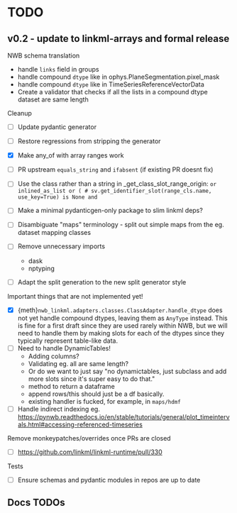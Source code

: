 # TODO

## v0.2 - update to linkml-arrays and formal release

NWB schema translation
- handle `links` field in groups
- handle compound `dtype` like in ophys.PlaneSegmentation.pixel_mask
- handle compound `dtype` like in TimeSeriesReferenceVectorData
- Create a validator that checks if all the lists in a compound dtype dataset are same length

Cleanup
- [ ] Update pydantic generator
- [ ] Restore regressions from stripping the generator
- [x] Make any_of with array ranges work
- [ ] PR upstream `equals_string` and `ifabsent` (if existing PR doesnt fix)
- [ ] Use the class rather than a string in _get_class_slot_range_origin:
      ```
      or inlined_as_list
      or (
      # sv.get_identifier_slot(range_cls.name, use_key=True) is None and
      ``` 
                
- [ ] Make a minimal pydanticgen-only package to slim linkml deps?
- [ ] Disambiguate "maps" terminology - split out simple maps from the eg. dataset mapping classes
- [ ] Remove unnecessary imports
  - dask
  - nptyping
- [ ] Adapt the split generation to the new split generator style 

Important things that are not implemented yet!

- [x] {meth}`nwb_linkml.adapters.classes.ClassAdapter.handle_dtype` does not yet handle compound dtypes,
  leaving them as `AnyType` instead. This is fine for a first draft since they are used rarely within
  NWB, but we will need to handle them by making slots for each of the dtypes since they typically
  represent table-like data.
- [ ] Need to handle DynamicTables!
  - Adding columns?
  - Validating eg. all are same length?
  - Or do we want to just say "no dynamictables, just subclass and add more slots since it's super easy to do that."
  - method to return a dataframe
  - append rows/this should just be a df basically.
  - existing handler is fucked, for example, in `maps/hdmf`
- [ ] Handle indirect indexing eg. https://pynwb.readthedocs.io/en/stable/tutorials/general/plot_timeintervals.html#accessing-referenced-timeseries

Remove monkeypatches/overrides once PRs are closed
- [ ] https://github.com/linkml/linkml-runtime/pull/330

Tests
- [ ] Ensure schemas and pydantic modules in repos are up to date

## Docs TODOs

```{todolist}
```